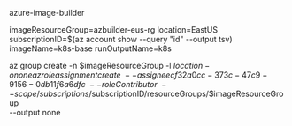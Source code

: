 azure-image-builder

imageResourceGroup=azbuilder-eus-rg
location=EastUS
subscriptionID=$(az account show --query "id" --output tsv)
imageName=k8s-base
runOutputName=k8s

az group create -n $imageResourceGroup -l $location -o none
az role assignment create \
    --assignee cf32a0cc-373c-47c9-9156-0db11f6a6dfc \
    --role Contributor \
    --scope /subscriptions/$subscriptionID/resourceGroups/$imageResourceGroup \
    --output none